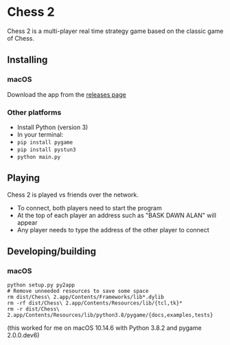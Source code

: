# Chess 2

Chess 2 is a multi-player real time strategy game based on the classic game of Chess.

## Installing

### macOS

Download the app from the [releases page](https://github.com/yairchu/chess2/releases)

### Other platforms

* Install Python (version 3)
* In your terminal:
* `pip install pygame`
* `pip install pystun3`
* `python main.py`

## Playing

Chess 2 is played vs friends over the network.

* To connect, both players need to start the program
* At the top of each player an address such as "BASK DAWN ALAN" will appear
* Any player needs to type the address of the other player to connect

## Developing/building

### macOS

    python setup.py py2app
    # Remove unneeded resources to save some space
    rm dist/Chess\ 2.app/Contents/Frameworks/lib*.dylib
    rm -rf dist/Chess\ 2.app/Contents/Resources/lib/{tcl,tk}*
    rm -r dist/Chess\ 2.app/Contents/Resources/lib/python3.8/pygame/{docs,examples,tests}

(this worked for me on macOS 10.14.6 with Python 3.8.2 and pygame 2.0.0.dev6)
